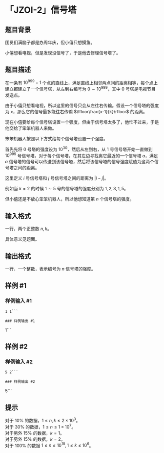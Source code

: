 # 「JZOI-2」信号塔

## 题目背景

团员们满脑子都是办周年庆，但小僖只想摸鱼。

小僖想看电视，但是发现没信号了，于是他去修理信号塔了。

## 题目描述

在一条有 $10^{999}+1$ 个点的直线上，满足直线上相邻两点间的距离相等，每个点上建立都建立了一个信号塔，从左到右编号为 $0\sim 10^{999}$，其中 $0$ 号塔是电视节目发送点。

由于小僖只想看电视，所以这里的信号只会从左往右传输。假设一个信号塔的强度为 $x$，那么它的信号最多能往右传输 $\lfloor\frac{x-1}{k}\rfloor$ 的距离。

现在小僖要给每个信号塔设置一个强度，但由于信号塔太多了，他忙不过来，于是他交给了笨笨机器人来做。

笨笨机器人按照以下方式给每个信号塔设置一个强度。

首先先将 $0$ 号塔的强度设为 $10^{30}$，然后从左到右，从 $1$ 号信号塔开始一直做到 $10^{999}$ 号信号塔。对于每个信号塔，在其左边寻找离它最近的一个信号塔 $a$，满足 $a$ 信号塔的信号可以传送到该信号塔，然后将该信号塔的信号强度赋值为这两个信号塔之间的距离。

这里定义 $i$ 号信号塔和 $j$ 号信号塔之间的距离为 $|i-j|$。

例如当 $k=2$ 的时候 $1\sim5$ 号的信号塔的强度分别为 $1,2,3,1,5$。

但小僖还是不放心笨笨机器人，所以他想知道第 $n$ 个信号塔的强度。

## 输入格式

一行，两个正整数 $n,k$。

具体意义见题面。

## 输出格式

一行，一个整数，表示编号为 $n$ 信号塔的强度。

## 样例 #1

### 样例输入 #1
```
1 1```

### 样例输出 #1

```
1```

## 样例 #2

### 样例输入 #2
```
5 2```

### 样例输出 #2

```
5```

## 提示

对于 $10\%$ 的数据，$1\le n,k\le 2 \times 10^3$。  
对于 $30\%$ 的数据，$1\le n\le 1 \times 10^7$。  
对于另外 $15\%$ 的数据，$k=1$。  
对于另外 $15\%$ 的数据，$k=2$。  
对于 $100\%$ 的数据 $1\leq n\leq10^{18},1\leq k\leq10^{6}$。
